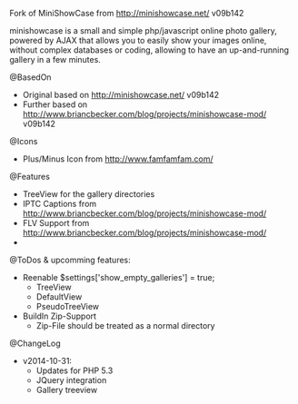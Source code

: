 Fork of MiniShowCase from http://minishowcase.net/ v09b142

minishowcase is a small and simple php/javascript online photo gallery, 
powered by AJAX that allows you to easily show your images online,
without complex databases or coding, allowing to have an up-and-running
gallery in a few minutes.


@BasedOn
- Original based on http://minishowcase.net/ v09b142
- Further based on http://www.briancbecker.com/blog/projects/minishowcase-mod/ v09b142

@Icons
 - Plus/Minus Icon from http://www.famfamfam.com/

@Features
 - TreeView for the gallery directories
 - IPTC Captions from http://www.briancbecker.com/blog/projects/minishowcase-mod/
 - FLV Support from http://www.briancbecker.com/blog/projects/minishowcase-mod/
 - 

@ToDos & upcomming features:
 - Reenable $settings['show_empty_galleries'] = true;
    - TreeView
    - DefaultView
    - PseudoTreeView
 - BuildIn Zip-Support
    - Zip-File should be treated as a normal directory

@ChangeLog
 - v2014-10-31:
   - Updates for PHP 5.3
   - JQuery integration
   - Gallery treeview